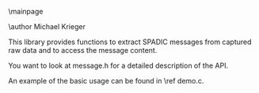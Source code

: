 \mainpage

\author Michael Krieger

This library provides functions to extract SPADIC messages from captured
raw data and to access the message content.

You want to look at message.h for a detailed description of the API.

An example of the basic usage can be found in \ref demo.c.
